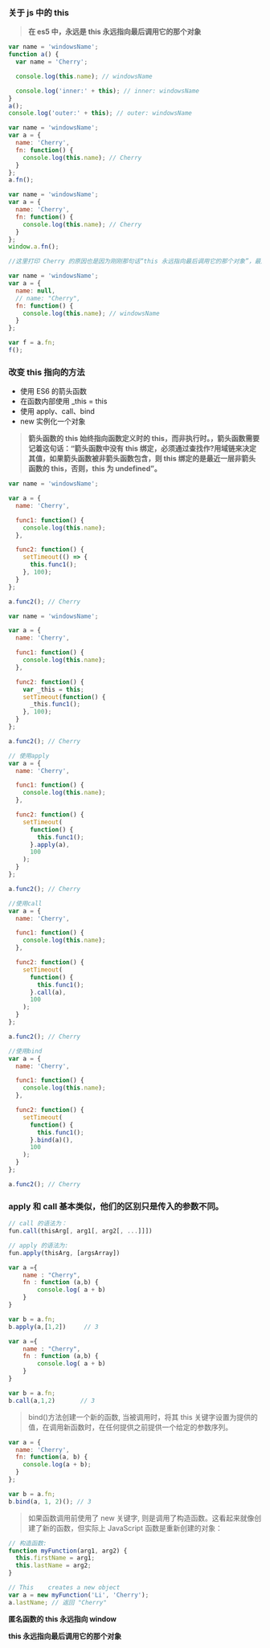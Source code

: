 ### 关于 js 中的 this

> **在 es5 中，永远是 this 永远指向最后调用它的那个对象**

```js
var name = 'windowsName';
function a() {
  var name = 'Cherry';

  console.log(this.name); // windowsName

  console.log('inner:' + this); // inner: windowsName
}
a();
console.log('outer:' + this); // outer: windowsName

var name = 'windowsName';
var a = {
  name: 'Cherry',
  fn: function() {
    console.log(this.name); // Cherry
  }
};
a.fn();

var name = 'windowsName';
var a = {
  name: 'Cherry',
  fn: function() {
    console.log(this.name); // Cherry
  }
};
window.a.fn();

//这里打印 Cherry 的原因也是因为刚刚那句话“this 永远指向最后调用它的那个对象”，最后调用它的对象仍然是对象 a。

var name = 'windowsName';
var a = {
  name: null,
  // name: "Cherry",
  fn: function() {
    console.log(this.name); // windowsName
  }
};

var f = a.fn;
f();
```

### 改变 this 指向的方法

- 使用 ES6 的箭头函数
- 在函数内部使用 \_this = this
- 使用 apply、call、bind
- new 实例化一个对象

> **箭头函数的 this 始终指向函数定义时的 this，而非执行时。，箭头函数需要记着这句话：“箭头函数中没有 this 绑定，必须通过查找作?用域链来决定其值，如果箭头函数被非箭头函数包含，则 this 绑定的是最近一层非箭头函数的 this，否则，this 为 undefined”。**

```js
var name = 'windowsName';

var a = {
  name: 'Cherry',

  func1: function() {
    console.log(this.name);
  },

  func2: function() {
    setTimeout(() => {
      this.func1();
    }, 100);
  }
};

a.func2(); // Cherry

var name = 'windowsName';

var a = {
  name: 'Cherry',

  func1: function() {
    console.log(this.name);
  },

  func2: function() {
    var _this = this;
    setTimeout(function() {
      _this.func1();
    }, 100);
  }
};

a.func2(); // Cherry

// 使用apply
var a = {
  name: 'Cherry',

  func1: function() {
    console.log(this.name);
  },

  func2: function() {
    setTimeout(
      function() {
        this.func1();
      }.apply(a),
      100
    );
  }
};

a.func2(); // Cherry

//使用call
var a = {
  name: 'Cherry',

  func1: function() {
    console.log(this.name);
  },

  func2: function() {
    setTimeout(
      function() {
        this.func1();
      }.call(a),
      100
    );
  }
};

a.func2(); // Cherry

//使用bind
var a = {
  name: 'Cherry',

  func1: function() {
    console.log(this.name);
  },

  func2: function() {
    setTimeout(
      function() {
        this.func1();
      }.bind(a)(),
      100
    );
  }
};

a.func2(); // Cherry
```

### apply 和 call 基本类似，他们的区别只是传入的参数不同。

```js
// call 的语法为：
fun.call(thisArg[, arg1[, arg2[, ...]]])

// apply 的语法为:
fun.apply(thisArg, [argsArray])

var a ={
    name : "Cherry",
    fn : function (a,b) {
        console.log( a + b)
    }
}

var b = a.fn;
b.apply(a,[1,2])     // 3

var a ={
    name : "Cherry",
    fn : function (a,b) {
        console.log( a + b)
    }
}

var b = a.fn;
b.call(a,1,2)       // 3

```

> bind()方法创建一个新的函数, 当被调用时，将其 this 关键字设置为提供的值，在调用新函数时，在任何提供之前提供一个给定的参数序列。

```js
var a = {
  name: 'Cherry',
  fn: function(a, b) {
    console.log(a + b);
  }
};

var b = a.fn;
b.bind(a, 1, 2)(); // 3
```

> 如果函数调用前使用了 new 关键字, 则是调用了构造函数。这看起来就像创建了新的函数，但实际上 JavaScript 函数是重新创建的对象：

```js
// 构造函数:
function myFunction(arg1, arg2) {
  this.firstName = arg1;
  this.lastName = arg2;
}

// This    creates a new object
var a = new myFunction('Li', 'Cherry');
a.lastName; // 返回 "Cherry"
```

**匿名函数的 this 永远指向 window**

**this 永远指向最后调用它的那个对象**
